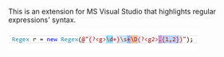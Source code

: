 This is an extension for MS Visual Studio that highlights regular expressions' syntax.

![](assets/preview.png)